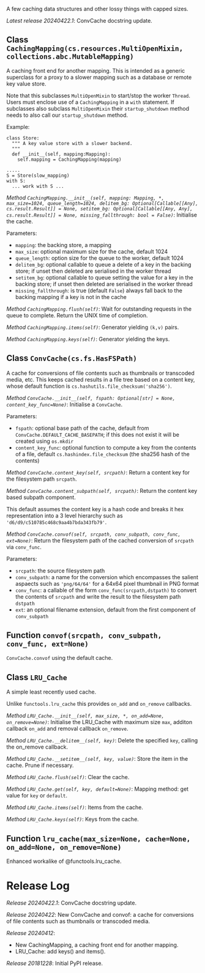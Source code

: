 A few caching data structures and other lossy things with capped sizes.

*Latest release 20240422.1*:
ConvCache docstring update.

## Class `CachingMapping(cs.resources.MultiOpenMixin, collections.abc.MutableMapping)`

A caching front end for another mapping.
This is intended as a generic superclass for a proxy to a
slower mapping such as a database or remote key value store.

Note that this subclasses `MultiOpenMixin` to start/stop the worker `Thread`.
Users must enclose use of a `CachingMapping` in a `with` statement.
If subclasses also subclass `MultiOpenMixin` their `startup_shutdown`
method needs to also call our `startup_shutdown` method.

Example:

    class Store:
      """ A key value store with a slower backend.
      """
      def __init__(self, mapping:Mapping):
        self.mapping = CachingMapping(mapping)

    .....
    S = Store(slow_mapping)
    with S:
      ... work with S ...

*Method `CachingMapping.__init__(self, mapping: Mapping, *, max_size=1024, queue_length=1024, delitem_bg: Optional[Callable[[Any], cs.result.Result]] = None, setitem_bg: Optional[Callable[[Any, Any], cs.result.Result]] = None, missing_fallthrough: bool = False)`*:
Initialise the cache.

Parameters:
* `mapping`: the backing store, a mapping
* `max_size`: optional maximum size for the cache, default 1024
* `queue_length`: option size for the queue to the worker, default 1024
* `delitem_bg`: optional callable to queue a delete of a
  key in the backing store; if unset then deleted are
  serialised in the worker thread
* `setitem_bg`: optional callable to queue setting the value
  for a key in the backing store; if unset then deleted are
  serialised in the worker thread
* `missing_fallthrough`: is true (default `False`) always
  fall back to the backing mapping if a key is not in the cache

*Method `CachingMapping.flush(self)`*:
Wait for outstanding requests in the queue to complete.
Return the UNIX time of completion.

*Method `CachingMapping.items(self)`*:
Generator yielding `(k,v)` pairs.

*Method `CachingMapping.keys(self)`*:
Generator yielding the keys.

## Class `ConvCache(cs.fs.HasFSPath)`

A cache for conversions of file contents such as thumbnails
or transcoded media, etc. This keeps cached results in a file
tree based on a content key, whose default function is
`cs.hashutils.file_checksum('sha256')`.

*Method `ConvCache.__init__(self, fspath: Optional[str] = None, content_key_func=None)`*:
Initialise a `ConvCache`.

Parameters:
* `fspath`: optional base path of the cache, default from
  `ConvCache.DEFAULT_CACHE_BASEPATH`;
  if this does not exist it will be created using `os.mkdir`
* `content_key_func`: optional function to compute a key
  from the contents of a file, default `cs.hashindex.file_checksum`
  (the sha256 hash of the contents)

*Method `ConvCache.content_key(self, srcpath)`*:
Return a content key for the filesystem path `srcpath`.

*Method `ConvCache.content_subpath(self, srcpath)`*:
Return the content key based subpath component.

This default assumes the content key is a hash code and
breaks it hex representation into a 3 level hierarchy
such as `'d6/d9/c510785c468c9aa4b7bda343fb79'`.

*Method `ConvCache.convof(self, srcpath, conv_subpath, conv_func, ext=None)`*:
Return the filesystem path of the cached conversion of `srcpath` via `conv_func`.

Parameters:
* `srcpath`: the source filesystem path
* `conv_subpath`: a name for the conversion which encompasses
  the salient aspaects such as `'png/64/64'` for a 64x64 pixel
  thumbnail in PNG format
* `conv_func`: a callable of the form `conv_func(srcpath,dstpath)`
  to convert the contents of `srcpath` and write the result
  to the filesystem path `dstpath`
* `ext`: an optional filename extension, default from the
  first component of `conv_subpath`

## Function `convof(srcpath, conv_subpath, conv_func, ext=None)`

`ConvCache.convof` using the default cache.

## Class `LRU_Cache`

A simple least recently used cache.

Unlike `functools.lru_cache`
this provides `on_add` and `on_remove` callbacks.

*Method `LRU_Cache.__init__(self, max_size, *, on_add=None, on_remove=None)`*:
Initialise the LRU_Cache with maximum size `max`,
additon callback `on_add` and removal callback `on_remove`.

*Method `LRU_Cache.__delitem__(self, key)`*:
Delete the specified `key`, calling the on_remove callback.

*Method `LRU_Cache.__setitem__(self, key, value)`*:
Store the item in the cache. Prune if necessary.

*Method `LRU_Cache.flush(self)`*:
Clear the cache.

*Method `LRU_Cache.get(self, key, default=None)`*:
Mapping method: get value for `key` or `default`.

*Method `LRU_Cache.items(self)`*:
Items from the cache.

*Method `LRU_Cache.keys(self)`*:
Keys from the cache.

## Function `lru_cache(max_size=None, cache=None, on_add=None, on_remove=None)`

Enhanced workalike of @functools.lru_cache.

# Release Log



*Release 20240422.1*:
ConvCache docstring update.

*Release 20240422*:
New ConvCache and convof: a cache for conversions of file contents such as thumbnails or transcoded media.

*Release 20240412*:
* New CachingMapping, a caching front end for another mapping.
* LRU_Cache: add keys() and items().

*Release 20181228*:
Initial PyPI release.
